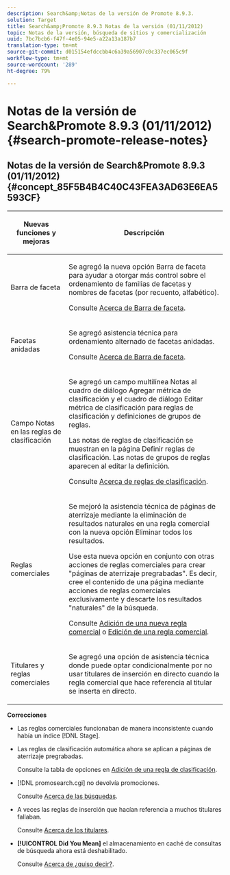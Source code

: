 ```yaml
---
description: Search&amp;Notas de la versión de Promote 8.9.3.
solution: Target
title: Search&amp;Promote 8.9.3 Notas de la versión (01/11/2012)
topic: Notas de la versión, búsqueda de sitios y comercialización
uuid: 7bc7bcb6-f47f-4e05-94e5-a22a13a187b7
translation-type: tm+mt
source-git-commit: d015154efdccbb4c6a39a56907c0c337ec065c9f
workflow-type: tm+mt
source-wordcount: '289'
ht-degree: 79%

---
```



# Notas de la versión de Search&amp;Promote 8.9.3 (01/11/2012){#search-promote-release-notes}

## Notas de la versión de Search&amp;Promote 8.9.3 (01/11/2012) {#concept_85F5B4B4C40C43FEA3AD63E6EA5593CF}

<table> 
 <thead> 
  <tr> 
   <th colname="col1" class="entry"> <p>Nuevas funciones y mejoras </p> </th> 
   <th colname="col2" class="entry"> <p>Descripción </p> </th> 
  </tr> 
 </thead>
 <tbody> 
  <tr> 
   <td colname="col1"> <p>Barra de faceta </p> </td> 
   <td colname="col2"> <p> 
     <!--3309390--> Se agregó la nueva opción <span class="uicontrol">Barra de faceta</span> para ayudar a otorgar más control sobre el ordenamiento de familias de facetas y nombres de facetas (por recuento, alfabético). </p> <p>Consulte <a href="../c-about-design-menu/c-about-facet-rails.md#concept_1FDC8BCDFFC84A0889DA670F63D5F6DB" format="dita" scope="local">Acerca de Barra de faceta</a>. </p> </td> 
  </tr> 
  <tr> 
   <td colname="col1"> <p> Facetas anidadas </p> </td> 
   <td colname="col2"> <p> Se agregó asistencia técnica para ordenamiento alternado de facetas anidadas. </p> <p>Consulte <a href="../c-about-design-menu/c-about-facet-rails.md#concept_1FDC8BCDFFC84A0889DA670F63D5F6DB" format="dita" scope="local">Acerca de Barra de faceta</a>. </p> </td> 
  </tr> 
  <tr> 
   <td colname="col1"> <p>Campo Notas en las reglas de clasificación </p> </td> 
   <td colname="col2"> <p> 
     <!--3063772--> Se agregó un campo multilínea <span class="wintitle">Notas</span> al cuadro de diálogo <span class="wintitle">Agregar métrica de clasificación</span> y el cuadro de diálogo <span class="wintitle">Editar métrica de clasificación</span> para reglas de clasificación y definiciones de grupos de reglas. </p> <p>Las notas de reglas de clasificación se muestran en la página <span class="wintitle">Definir reglas de clasificación</span>. Las notas de grupos de reglas aparecen al editar la definición. </p> <p>Consulte <a href="../c-about-rules-menu/c-about-ranking-rules.md#concept_F555C076759B4E81B925441CFE707397" format="dita" scope="local">Acerca de reglas de clasificación</a>. </p> </td> 
  </tr> 
  <tr> 
   <td colname="col1"> <p>Reglas comerciales </p> </td> 
   <td colname="col2"> <p> 
     <!--3331637--> Se mejoró la asistencia técnica de páginas de aterrizaje mediante la eliminación de resultados naturales en una regla comercial con la nueva opción <span class="uicontrol">Eliminar todos los resultados</span>. </p> <p>Use esta nueva opción en conjunto con otras acciones de reglas comerciales para crear "páginas de aterrizaje pregrabadas". Es decir, cree el contenido de una página mediante acciones de reglas comerciales exclusivamente y descarte los resultados "naturales" de la búsqueda. </p> <p>Consulte <a href="../c-about-rules-menu/c-about-business-rules.md#task_BD3B31ED48BB4B1B8F1DCD3BFA2528E7" format="dita" scope="local">Adición de una nueva regla comercial</a> o <a href="../c-about-rules-menu/c-about-business-rules.md#task_375CFA75D1D94D9E92A35DE1228E5087" format="dita" scope="local">Edición de una regla comercial</a>. </p> </td> 
  </tr> 
  <tr> 
   <td colname="col1"> <p>Titulares y reglas comerciales </p> </td> 
   <td colname="col2"> <p> Se agregó una opción de asistencia técnica donde puede optar condicionalmente por no usar titulares de inserción en directo cuando la regla comercial que hace referencia al titular se inserta en directo. </p> </td> 
  </tr> 
 </tbody> 
</table>

**Correcciones**

* Las reglas comerciales funcionaban de manera inconsistente cuando había un índice [!DNL Stage].
* Las reglas de clasificación automática ahora se aplican a páginas de aterrizaje pregrabadas.

   Consulte la tabla de opciones en [Adición de una regla de clasificación](../c-about-rules-menu/c-about-ranking-rules.md#task_A132789FD4E5423DAD090DCDA7311E8A).

* [!DNL promosearch.cgi] no devolvía promociones.

   Consulte [Acerca de las búsquedas](../c-about-settings-menu/c-about-searching-menu.md#concept_207105CF26B1448F8A3D223787C56AB8).

* A veces las reglas de inserción que hacían referencia a muchos titulares fallaban.

   Consulte [Acerca de los titulares](../c-about-design-menu/c-about-banners.md#concept_5BBE01FEC6134393B43CC917C8CC64DA).

* **[!UICONTROL Did You Mean]** el almacenamiento en caché de consultas de búsqueda ahora está deshabilitado.

   Consulte [Acerca de ¿quiso decir?](../c-about-linguistics-menu/c-about-did-you-mean.md#concept_7D4F3C29EF184B538B8AE2ECAE0CDC5E).

